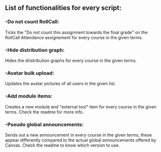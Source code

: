 ## **List of functionalities for every script:**


### **-Do not count RollCall:**

Ticks the "Do not count this assignment towards the final grade" on the RollCall Attendance assignement for every course in the given terms.


### **-Hide distribution graph:**

Hides the dristribution graphs for every course in the given terms.


### **-Avatar bulk upload:**

Updates the avatar pictures of all users in the given list.


### **-Add module items:**

Creates a new module and "external tool" item for every course in the given terms. Check the readme for more info.


### **-Pseudo global announcements:**

Sends out a new announcement in every course in the given terms, these appear differently compared to the actual global announcements offered by Canvas. Check the readme to know which version to use. 

